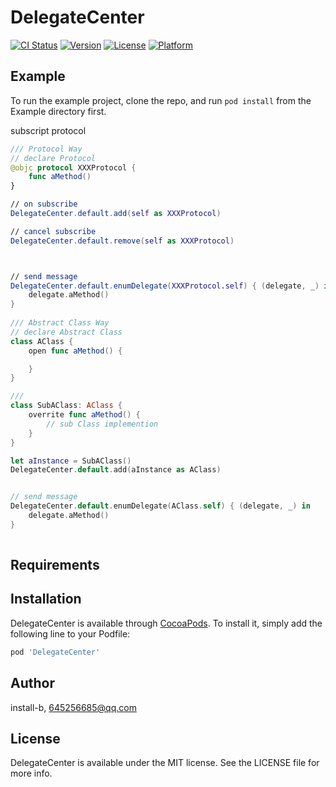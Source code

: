 # DelegateCenter

[![CI Status](https://img.shields.io/travis/install-b/DelegateCenter.svg?style=flat)](https://travis-ci.org/install-b/DelegateCenter)
[![Version](https://img.shields.io/cocoapods/v/DelegateCenter.svg?style=flat)](https://cocoapods.org/pods/DelegateCenter)
[![License](https://img.shields.io/cocoapods/l/DelegateCenter.svg?style=flat)](https://cocoapods.org/pods/DelegateCenter)
[![Platform](https://img.shields.io/cocoapods/p/DelegateCenter.svg?style=flat)](https://cocoapods.org/pods/DelegateCenter)

## Example

To run the example project, clone the repo, and run `pod install` from the Example directory first.



subscript protocol

```Swift
/// Protocol Way
// declare Protocol
@objc protocol XXXProtocol {
    func aMethod()
}

// on subscribe
DelegateCenter.default.add(self as XXXProtocol)

// cancel subscribe
DelegateCenter.default.remove(self as XXXProtocol)



// send message
DelegateCenter.default.enumDelegate(XXXProtocol.self) { (delegate, _) in
    delegate.aMethod()
}
        
/// Abstract Class Way
// declare Abstract Class
class AClass {
    open func aMethod() {

    }
}

/// 
class SubAClass: AClass {
    overrite func aMethod() {
        // sub Class implemention
    }
}

let aInstance = SubAClass()
DelegateCenter.default.add(aInstance as AClass)


// send message
DelegateCenter.default.enumDelegate(AClass.self) { (delegate, _) in
    delegate.aMethod()
}
        
```

## Requirements

## Installation

DelegateCenter is available through [CocoaPods](https://cocoapods.org). To install
it, simply add the following line to your Podfile:

```ruby
pod 'DelegateCenter'
```

## Author

install-b, 645256685@qq.com

## License

DelegateCenter is available under the MIT license. See the LICENSE file for more info.



